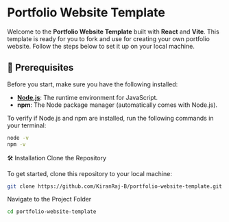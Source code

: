 # Portfolio Website Template

Welcome to the **Portfolio Website Template** built with **React** and **Vite**. This template is ready for you to fork and use for creating your own portfolio website. Follow the steps below to set it up on your local machine.

## 🚀 Prerequisites

Before you start, make sure you have the following installed:

- **[Node.js](https://nodejs.org/en/)**: The runtime environment for JavaScript.
- **npm**: The Node package manager (automatically comes with Node.js).

To verify if Node.js and npm are installed, run the following commands in your terminal:

```bash
node -v
npm -v
```
🛠️ Installation
Clone the Repository

To get started, clone this repository to your local machine:

```bash
git clone https://github.com/KiranRaj-B/portfolio-website-template.git
```
Navigate to the Project Folder
```bash
cd portfolio-website-template
```


